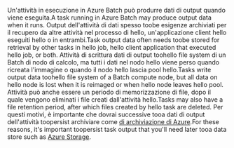 <span data-ttu-id="a941e-101">Un'attività in esecuzione in Azure Batch può produrre dati di output quando viene eseguita.</span><span class="sxs-lookup"><span data-stu-id="a941e-101">A task running in Azure Batch may produce output data when it runs.</span></span> <span data-ttu-id="a941e-102">Output dell'attività di dati spesso toobe esigenze archiviati per il recupero da altre attività nel processo di hello, un'applicazione client hello eseguiti hello o in entrambi.</span><span class="sxs-lookup"><span data-stu-id="a941e-102">Task output data often needs toobe stored for retrieval by other tasks in hello job, hello client application that executed hello job, or both.</span></span> <span data-ttu-id="a941e-103">Attività di scrittura dati di output toohello file system di un Batch di nodo di calcolo, ma tutti i dati nel nodo hello viene perso quando ricreata l'immagine o quando il nodo hello lascia pool hello.</span><span class="sxs-lookup"><span data-stu-id="a941e-103">Tasks write output data toohello file system of a Batch compute node, but all data on hello node is lost when it is reimaged or when hello node leaves hello pool.</span></span> <span data-ttu-id="a941e-104">Attività può anche essere un periodo di memorizzazione di file, dopo il quale vengono eliminati i file creati dall'attività hello.</span><span class="sxs-lookup"><span data-stu-id="a941e-104">Tasks may also have a file retention period, after which files created by hello task are deleted.</span></span> <span data-ttu-id="a941e-105">Per questi motivi, è importante che dovrai successive tooa dati di output dell'attività toopersist archiviare come [di archiviazione di Azure](https://docs.microsoft.com/azure/storage/).</span><span class="sxs-lookup"><span data-stu-id="a941e-105">For these reasons, it's important toopersist task output that you'll need later tooa data store such as [Azure Storage](https://docs.microsoft.com/azure/storage/).</span></span>
